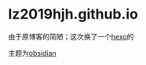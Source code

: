 # lz2019hjh.github.io

由于原博客的简陋；这次换了一个[hexo](https://hexo.io/zh-cn/)的

主题为[obsidian](https://github.com/TriDiamond/hexo-theme-obsidian)

